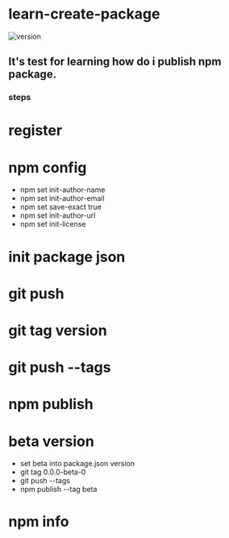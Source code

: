 # learn-create-package
![version](https://raster.shields.io/npm/v/start-wars-package)
## It's test for learning how do i publish npm package.
### steps
  # register
  # npm config
   - npm set init-author-name
   - npm set init-author-email
   - npm set save-exact true
   - npm set init-author-url
   - npm set init-license
  # init package json
  # git push
  # git tag version
  # git push --tags 
  # npm publish
  # beta version
   - set beta into package.json version
   - git tag 0.0.0-beta-0
   - git push --tags
   - npm publish --tag beta
  # npm info



  
